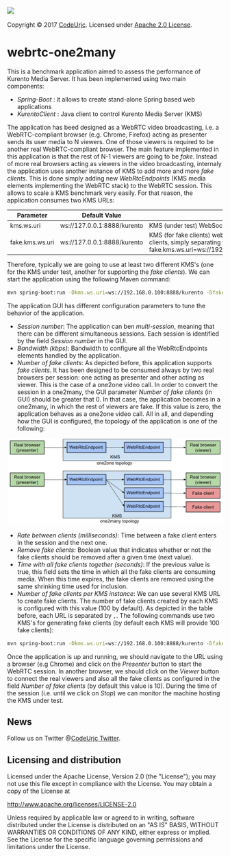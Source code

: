 [![][CodeUrjc Logo]][CodeUrjc]

Copyright © 2017 [CodeUrjc]. Licensed under [Apache 2.0 License].

webrtc-one2many
===============

This is a benchmark application aimed to assess the performance of Kurento Media Server. It has been implemented using two main components:

* *Spring-Boot* : it allows to create stand-alone Spring based web applications
* *KurentoClient* : Java client to control Kurento Media Server (KMS)

The application has beed designed as a WebRTC video broadcasting, i.e. a WebRTC-compliant browser (e.g. Chrome, Firefox) acting as presenter sends its user media to N viewers. One of those viewers is required to be another real WebRTC-compliant browser. The main feature implemented in this application is that the rest of N-1 viewers are going to be *fake*. Instead of more real browsers acting as viewers in the video broadcasting, internaly the application uses another instance of KMS to add more and more *fake clients*. This is done simply adding new *WebRtcEndpoints* (KMS media elements implementing the WebRTC stack) to the WebRTC session. This allows to scale a KMS benchmark very easily. For that reason, the application consumes two KMS URLs:

| Parameter                   | Default Value                | Description                                                                                                                                                                                                                       |
|-----------------------------|------------------------------|-----------------------------------------------------------------------------------------------------------------------------------------------------------------------------------------------------------------------------------|
| kms.ws.uri                  | ws://127.0.0.1:8888/kurento  | KMS (under test) WebSocket URL                                                                                                                                                                                                    |
| fake.kms.ws.uri             | ws://127.0.0.1:8888/kurento  | KMS (for fake clients) websocket URL. Several instances of KMS can be used for fake clients, simply separating the URLs with the symbol ",", e.g: fake.kms.ws.uri=ws://192.168.0.101:8888/kurento,ws://192.168.0.102:8888/kurento |

Therefore, typically we are going to use at least two different KMS's (one for the KMS under test, another for supporting the *fake clients*). We can start the application using the following Maven command:

```bash
mvn spring-boot:run -Dkms.ws.uri=ws://192.168.0.100:8888/kurento -Dfake.kms.ws.uri=ws://192.168.0.101:8888/kurento
```

The application GUI has different configuration parameters to tune the behavior of the application.

- *Session number*: The application can ben *multi-session*, meaning that there can be different simultaneous sessions. Each session is identified by the field *Session number* in the GUI.
- *Bandwidth (kbps)*: Bandwidth to configure all the WebRtcEndpoints elements handled by the application.
- *Number of fake clients*: As depicted before, this application supports *fake clients*. It has been designed to be consumed always by two real browsers per session: one acting as presenter and other acting as viewer. This is the case of a one2one video call. In order to convert the session in a one2many, the GUI parameter *Number of fake clients* (in GUI) should be greater that 0. In that case, the application becomes in a one2many, in which the rest of viewers are fake. If this value is zero, the application behaves as a one2one video call. All in all, and depending how the GUI is configured, the topology of the application is one of the following:

![](https://raw.githubusercontent.com/codeurjc/webrtc-one2many/master/src/main/resources/static/img/topology.png)

- *Rate between clients (milliseconds)*: Time between a fake client enters in the session and the next one.
- *Remove fake clients*: Boolean value that indicates whether or not the fake clients should be removed after a given time (next value).
- *Time with all fake clients together (seconds)*: If the previous value is true, this field sets the time in which all the fake clients are consuming media. When this time expires, the fake clients are removed using the same shrinking time used for inclusion.
- *Number of fake clients per KMS instance*: We can use several KMS URL to create fake clients. The number of fake clients created by each KMS is configured with this value (100 by default). As depicted in the table before, each URL is separated by `,`. The following commands use two KMS's for generating fake clients (by default each KMS will provide 100 fake clients): 

```bash
mvn spring-boot:run -Dkms.ws.uri=ws://192.168.0.100:8888/kurento -Dfake.kms.ws.uri=ws://192.168.0.101:8888/kurento,ws://192.168.0.102:8888/kurento
```

Once the application is up and running, we should navigate to the URL using a browser (e.g Chrome) and click on the *Presenter* button to start the WebRTC session. In another browser, we should click on the *Viewer* button to connect the real viewers and also all the fake clients as configured in the field *Number of fake clients* (by default this value is 10). During the time of the session (i.e. until we click on *Stop*) we can monitor the machine hosting the KMS under test.

News
----

Follow us on Twitter @[CodeUrjc Twitter].

Licensing and distribution
--------------------------

Licensed under the Apache License, Version 2.0 (the "License");
you may not use this file except in compliance with the License.
You may obtain a copy of the License at

  http://www.apache.org/licenses/LICENSE-2.0

Unless required by applicable law or agreed to in writing, software
distributed under the License is distributed on an "AS IS" BASIS,
WITHOUT WARRANTIES OR CONDITIONS OF ANY KIND, either express or implied.
See the License for the specific language governing permissions and
limitations under the License.


[Apache 2.0 License]: http://www.apache.org/licenses/LICENSE-2.0
[CodeUrjc Logo]: https://raw.githubusercontent.com/codeurjc/webrtc-one2many/master/src/main/resources/static/img/code.png
[CodeUrjc Twitter]: https://twitter.com/codeurjc
[CodeUrjc]: http://www.code.etsii.urjc.es/
